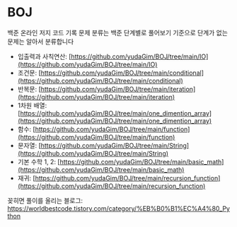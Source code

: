 # BOJ

백준 온라인 저지 코드 기록
문제 분류는 백준 단계별로 풀어보기 기준으로 단계가 없는 문제는 알아서 분류합니다

- 입출력과 사칙연산: [https://github.com/yudaGim/BOJ/tree/main/IO](https://github.com/yudaGim/BOJ/tree/main/IO)
- 조건문: [https://github.com/yudaGim/BOJ/tree/main/conditional](https://github.com/yudaGim/BOJ/tree/main/conditional)
- 반복문: [https://github.com/yudaGim/BOJ/tree/main/iteration](https://github.com/yudaGim/BOJ/tree/main/iteration)
- 1차원 배열: [https://github.com/yudaGim/BOJ/tree/main/one_dimention_array](https://github.com/yudaGim/BOJ/tree/main/one_dimention_array)
- 함수: [https://github.com/yudaGim/BOJ/tree/main/function](https://github.com/yudaGim/BOJ/tree/main/function)
- 문자열: [https://github.com/yudaGim/BOJ/tree/main/String](https://github.com/yudaGim/BOJ/tree/main/String)
- 기본 수학 1, 2: [https://github.com/yudaGim/BOJ/tree/main/basic_math](https://github.com/yudaGim/BOJ/tree/main/basic_math)
- 재귀: [https://github.com/yudaGim/BOJ/tree/main/recursion_function](https://github.com/yudaGim/BOJ/tree/main/recursion_function)

꽂히면 풀이를 올리는 블로그: https://worldbestcode.tistory.com/category/%EB%B0%B1%EC%A4%80_Python